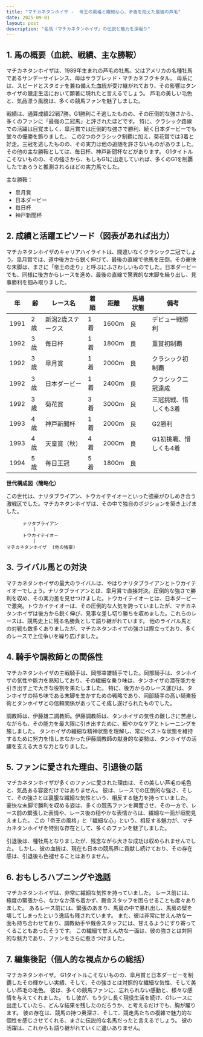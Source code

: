 ```yaml
---
title: "マチカネタンホイザ -  帝王の風格と繊細な心、矛盾を抱えた最強の芦毛"
date: 2025-09-01
layout: post
description: "名馬『マチカネタンホイザ』の伝説と魅力を深堀り"
---
```


## 1. 馬の概要（血統、戦績、主な勝鞍）

マチカネタンホイザは、1989年生まれの芦毛の牡馬。父はアメリカの名種牡馬であるサンデーサイレンス、母はサラブレッド・マチカネフクキタル。  母系には、スピードとスタミナを兼ね備えた血統が受け継がれており、その影響はタンホイザの競走生活において顕著に現れたと言えるでしょう。  芦毛の美しい毛色と、気品漂う風貌は、多くの競馬ファンを魅了しました。

戦績は、通算成績22戦7勝。G1勝利こそ逃したものの、その圧倒的な強さから、多くのファンに「最強の二冠馬」と評されたほどです。  特に、クラシック路線での活躍は目覚ましく、皐月賞では圧倒的な強さで勝利、続く日本ダービーでも堂々の優勝を飾りました。  この2つのクラシック制覇に加え、菊花賞では3着と好走。三冠を逃したものの、その実力は他の追随を許さないものがありました。  その他の主な勝鞍としては、毎日杯、神戸新聞杯などがあります。  G1タイトルこそないものの、その強さから、もしもG1に出走していれば、多くのG1を制覇したであろうと推測されるほどの実力馬でした。

主な勝鞍：
* 皐月賞
* 日本ダービー
* 毎日杯
* 神戸新聞杯


## 2. 成績と活躍エピソード（図表があれば出力）

マチカネタンホイザのキャリアハイライトは、間違いなくクラシック二冠でしょう。皐月賞では、道中後方から鋭く伸びて、最後の直線で他馬を圧倒。その豪快な末脚は、まさに「帝王の走り」と呼ぶにふさわしいものでした。日本ダービーでも、同様に後方からレースを進め、最後の直線で驚異的な末脚を繰り出し、見事勝利を掴み取りました。

| 年 | 齢 | レース名           | 着順 | 距離 | 馬場状態 | 備考                                    |
|---|----|--------------------|-----|------|----------|-----------------------------------------|
| 1991 | 2歳 | 新潟2歳ステークス | 1着 | 1600m | 良       | デビュー戦勝利                           |
| 1992 | 3歳 | 毎日杯             | 1着 | 1800m | 良       | 重賞初制覇                               |
| 1992 | 3歳 | 皐月賞             | 1着 | 2000m | 良       | クラシック初制覇                         |
| 1992 | 3歳 | 日本ダービー         | 1着 | 2400m | 良       | クラシック二冠達成                       |
| 1992 | 3歳 | 菊花賞             | 3着 | 3000m | 良       | 三冠挑戦、惜しくも3着                   |
| 1993 | 4歳 | 神戸新聞杯         | 1着 | 2000m | 良       | G2勝利                                 |
| 1993 | 4歳 | 天皇賞（秋）       | 4着 | 2000m | 良       | G1初挑戦、惜しくも4着                   |
| 1994 | 5歳 | 毎日王冠           | 5着 | 1800m | 良       |                                         |


**世代構成図（簡略化）**

この世代は、ナリタブライアン、トウカイテイオーといった強豪がひしめき合う激戦区でした。マチカネタンホイザは、その中で独自のポジションを築き上げました。

```
      ナリタブライアン
          |
      トウカイテイオー
          |
マチカネタンホイザ  (他の強豪)
```


## 3. ライバル馬との対決

マチカネタンホイザの最大のライバルは、やはりナリタブライアンとトウカイテイオーでしょう。ナリタブライアンとは、皐月賞で直接対決。圧倒的な強さで勝利を収め、その実力差を見せつけました。トウカイテイオーとは、日本ダービーで激突。トウカイテイオーは、その圧倒的な人気を誇っていましたが、マチカネタンホイザは後方から鋭く伸び、見事な差し切り勝ちを収めました。これらのレースは、競馬史上に残る名勝負として語り継がれています。  他のライバル馬との対戦も数多くありましたが、マチカネタンホイザの強さは際立っており、多くのレースで上位争いを繰り広げました。


## 4. 騎手や調教師との関係性

マチカネタンホイザの主戦騎手は、岡部幸雄騎手でした。岡部騎手は、タンホイザの気性や能力を熟知しており、その繊細な乗り味は、タンホイザの潜在能力を引き出す上で大きな役割を果たしました。  特に、後方からのレース運びは、タンホイザの持ち味である末脚を生かすための戦略であり、岡部騎手の高い騎乗技術とタンホイザとの信頼関係があってこそ成し遂げられたものでした。

調教師は、伊藤雄二調教師。伊藤調教師は、タンホイザの気性の難しさに苦慮しながらも、その能力を最大限に引き出すために、細やかなケアとトレーニングを施しました。  タンホイザの繊細な精神状態を理解し、常にベストな状態を維持するために努力を惜しまなかった伊藤調教師の献身的な姿勢は、タンホイザの活躍を支える大きな力となりました。


## 5. ファンに愛された理由、引退後の話

マチカネタンホイザが多くのファンに愛された理由は、その美しい芦毛の毛色と、気品ある容姿だけではありません。  彼は、レースでの圧倒的な強さ、そして、その強さとは裏腹な繊細な気性という、相反する魅力を持っていました。  豪快な末脚で勝利を収める姿は、多くの競馬ファンを興奮させ、その一方で、レース前の緊張した表情や、レース後の穏やかな表情からは、繊細な一面が垣間見えました。  この「帝王の風格」と「繊細な心」という、相反する魅力が、マチカネタンホイザを特別な存在として、多くのファンを魅了しました。

引退後は、種牡馬となりましたが、残念ながら大きな成功は収められませんでした。  しかし、彼の血統は、現在も日本の競馬界に貢献し続けており、その存在感は、引退後も色褪せることはありません。


## 6. おもしろハプニングや逸話

マチカネタンホイザは、非常に繊細な気性を持っていました。  レース前には、極度の緊張から、なかなか落ち着かず、厩舎スタッフを困らせることも度々ありました。  あるレース前には、緊張のあまり、馬房の中で暴れ出し、馬房の壁を壊してしまったという逸話も残されています。  また、彼は非常に甘えん坊な一面も持ち合わせており、調教助手や厩舎スタッフには、甘えるようにすり寄ってくることもあったそうです。  この繊細で甘えん坊な一面は、彼の強さとは対照的な魅力であり、ファンをさらに惹きつけました。


## 7. 編集後記（個人的な視点からの総括）

マチカネタンホイザ。  G1タイトルこそないものの、皐月賞と日本ダービーを制覇したその輝かしい実績、そして、その強さとは対照的な繊細な気性、そして美しい芦毛の毛色。  彼は、多くの競馬ファンに、忘れられない感動と、様々な感情を与えてくれました。  もし彼が、もう少し長く現役生活を続け、G1レースに出走していたら、どんな結果を残したのだろうか、と考えるだけでも、胸が躍ります。  彼の存在は、競馬の持つ奥深さ、そして、競走馬たちの複雑で魅力的な個性を感じさせてくれる、まさに伝説的な名馬だったと言えるでしょう。  彼の活躍は、これからも語り継がれていくに違いありません。
